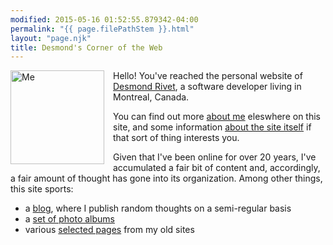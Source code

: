 ```yaml
---
modified: 2015-05-16 01:52:55.879342-04:00
permalink: "{{ page.filePathStem }}.html"
layout: "page.njk"
title: Desmond's Corner of the Web
---
```


<section class="h-card">

<img class="u-photo" src="/static/img/me03.jpg"
     style="float: left; margin-right:1em; margin-bottom: 1em;
            width: 150px; height:150px"
     alt="Me" title="Me"/>

Hello! You've reached the personal website of <a class="p-name u-url u-uid"
href="/">Desmond Rivet</a>, a software developer living in Montreal, Canada.

You can find out more [about me][1] eleswhere on this site, and some
information [about the site itself][2] if that sort of thing interests you.

Given that I've been online for over 20 years, I've accumulated a fair bit
of content and, accordingly, a fair amount of thought has gone into its
organization.  Among other things, this site sports:

* a [blog][3], where I publish random thoughts on a semi-regular basis
* a [set of photo albums][4]
* various [selected pages][5] from my old sites

</section>

[1]: /about
[2]: /colophon
[3]: /posts/
[4]: /posts/albums/
[5]: /oldsite/
